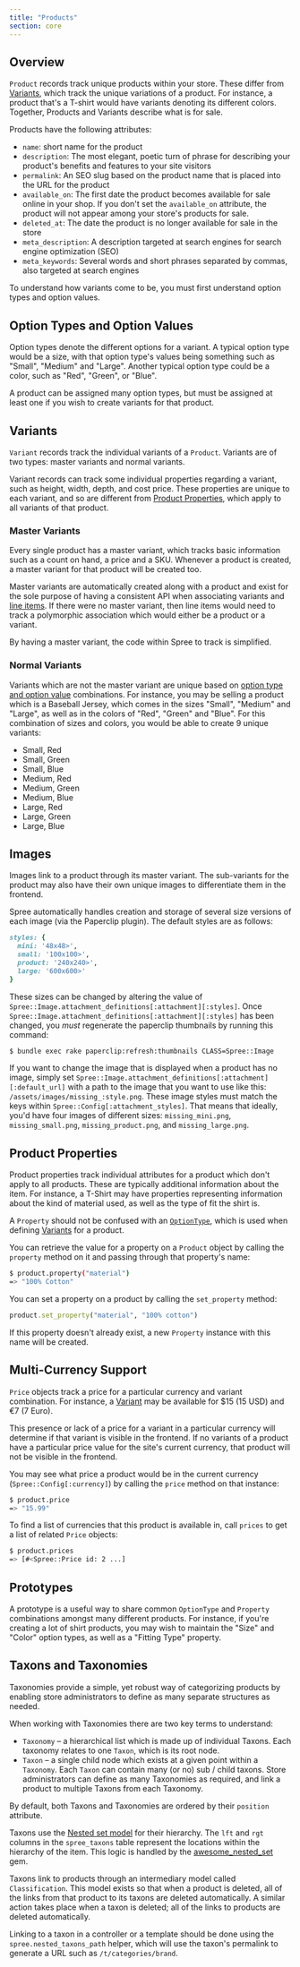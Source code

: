 ```yaml
---
title: "Products"
section: core
---
```


## Overview

`Product` records track unique products within your store. These differ from [Variants](#variants), which track the unique variations of a product. For instance, a product that's a T-shirt would have variants denoting its different colors. Together, Products and Variants describe what is for sale.

Products have the following attributes:

* `name`: short name for the product
* `description`: The most elegant, poetic turn of phrase for describing your product's benefits and features to your site visitors
* `permalink`: An SEO slug based on the product name that is placed into the URL for the product
* `available_on`: The first date the product becomes available for sale online in your shop. If you don't set the `available_on` attribute, the product will not appear among your store's products for sale.
* `deleted_at`: The date the product is no longer available for sale in the store
* `meta_description`: A description targeted at search engines for search engine optimization (SEO)
* `meta_keywords`: Several words and short phrases separated by commas, also targeted at search engines

To understand how variants come to be, you must first understand option types and option values.

## Option Types and Option Values

Option types denote the different options for a variant. A typical option type would be a size, with that option type's values being something such as "Small", "Medium" and "Large". Another typical option type could be a color, such as "Red", "Green", or "Blue".

A product can be assigned many option types, but must be assigned at least one if you wish to create variants for that product.

## Variants

`Variant` records track the individual variants of a `Product`. Variants are of two types: master variants and normal variants.

Variant records can track some individual properties regarding a variant, such as height, width, depth, and cost price. These properties are unique to each variant, and so are different from [Product Properties](#product-properties), which apply to all variants of that product.

### Master Variants

Every single product has a master variant, which tracks basic information such as a count on hand, a price and a SKU. Whenever a product is created, a master variant for that product will be created too.

Master variants are automatically created along with a product and exist for the sole purpose of having a consistent API when associating variants and [line items](orders#line-items). If there were no master variant, then line items would need to track a polymorphic association which would either be a product or a variant.

By having a master variant, the code within Spree to track  is simplified.

### Normal Variants

Variants which are not the master variant are unique based on [option type and option value](#option_type) combinations. For instance, you may be selling a product which is a Baseball Jersey, which comes in the sizes "Small", "Medium" and "Large", as well as in the colors of "Red", "Green" and "Blue". For this combination of sizes and colors, you would be able to create 9 unique variants:

* Small, Red
* Small, Green
* Small, Blue
* Medium, Red
* Medium, Green
* Medium, Blue
* Large, Red
* Large, Green
* Large, Blue

## Images

Images link to a product through its master variant. The sub-variants for the product may also have their own unique images to differentiate them in the frontend.

Spree automatically handles creation and storage of several size versions of each image (via the Paperclip plugin). The default styles are as follows:

```ruby
styles: {
  mini: '48x48>',
  small: '100x100>',
  product: '240x240>',
  large: '600x600>'
}
```

These sizes can be changed by altering the value of `Spree::Image.attachment_definitions[:attachment][:styles]`. Once `Spree::Image.attachment_definitions[:attachment][:styles]` has been changed, you *must* regenerate the paperclip thumbnails by running this command:

```bash
$ bundle exec rake paperclip:refresh:thumbnails CLASS=Spree::Image
```

If you want to change the image that is displayed when a product has no image, simply set `Spree::Image.attachment_definitions[:attachment][:default_url]` with a path to the image that you want to use like this: `/assets/images/missing_:style.png`. These image styles must match the keys within `Spree::Config[:attachment_styles]`. That means that ideally, you'd have four images of different sizes: `missing_mini.png`, `missing_small.png`, `missing_product.png`, and `missing_large.png`.

## Product Properties

Product properties track individual attributes for a product which don't apply to all products. These are typically additional information about the item. For instance, a T-Shirt may have properties representing information about the kind of material used, as well as the type of fit the shirt is.

A `Property` should not be confused with an [`OptionType`](#option_type), which is used when defining [Variants](#variants) for a product.

You can retrieve the value for a property on a `Product` object by calling the `property` method on it and passing through that property's name:

```bash
$ product.property("material")
=> "100% Cotton"
```

You can set a property on a product by calling the `set_property` method:

```ruby
product.set_property("material", "100% cotton")
```

If this property doesn't already exist, a new `Property` instance with this name will be created.

## Multi-Currency Support

`Price` objects track a price for a particular currency and variant combination. For instance, a [Variant](#variants) may be available for $15 (15 USD) and €7 (7 Euro).

This presence or lack of a price for a variant in a particular currency will determine if that variant is visible in the frontend. If no variants of a product have a particular price value for the site's current currency, that product will not be visible in the frontend.

You may see what price a product would be in the current currency (`Spree::Config[:currency]`) by calling the `price` method on that instance:

```bash
$ product.price
=> "15.99"
```

To find a list of currencies that this product is available in, call `prices` to get a list of related `Price` objects:

```bash
$ product.prices
=> [#<Spree::Price id: 2 ...]
```

## Prototypes

A prototype is a useful way to share common `OptionType` and `Property` combinations amongst many different products. For instance, if you're creating a lot of shirt products, you may wish to maintain the "Size" and "Color" option types, as well as a "Fitting Type" property.

## Taxons and Taxonomies

Taxonomies provide a simple, yet robust way of categorizing products by enabling store administrators to define as many separate structures as needed.

When working with Taxonomies there are two key terms to understand:

* `Taxonomy` – a hierarchical list which is made up of individual Taxons. Each taxonomy relates to one `Taxon`, which is its root node.
* `Taxon` – a single child node which exists at a given point within a `Taxonomy`. Each `Taxon` can contain many (or no) sub / child taxons. Store administrators can define as many Taxonomies as required, and link a product to multiple Taxons from each Taxonomy.

By default, both Taxons and Taxonomies are ordered by their `position` attribute.

Taxons use the [Nested set model](http://en.wikipedia.org/wiki/Nested_set_model) for their hierarchy. The `lft` and `rgt` columns in the `spree_taxons` table represent the locations within the hierarchy of the item. This logic is handled by the [awesome_nested_set](https://github.com/collectiveidea/awesome_nested_set) gem.

Taxons link to products through an intermediary model called `Classification`. This model exists so that when a product is deleted, all of the links from that product to its taxons are deleted automatically. A similar action takes place when a taxon is deleted; all of the links to products are deleted automatically.

Linking to a taxon in a controller or a template should be done using the `spree.nested_taxons_path` helper, which will use the taxon's permalink to
generate a URL such as `/t/categories/brand`.
